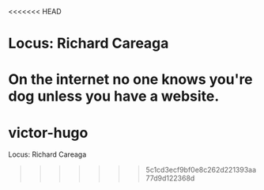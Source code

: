 <<<<<<< HEAD
# Locus: Richard Careaga

On the internet no one knows you're dog unless you have a website.
=======
# victor-hugo
Locus: Richard Careaga
>>>>>>> 5c1cd3ecf9bf0e8c262d221393aa77d9d122368d
